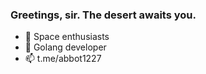 ### Greetings, sir. The desert awaits you.

- 🔭 Space enthusiasts
- 📔 Golang developer
- 📫 t.me/abbot1227
